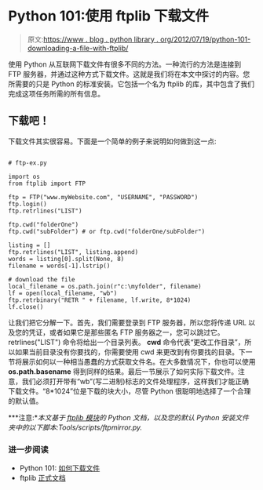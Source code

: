 # Python 101:使用 ftplib 下载文件

> 原文:[https://www . blog . python library . org/2012/07/19/python-101-downloading-a-file-with-ftplib/](https://www.blog.pythonlibrary.org/2012/07/19/python-101-downloading-a-file-with-ftplib/)

使用 Python 从互联网下载文件有很多不同的方法。一种流行的方法是连接到 FTP 服务器，并通过这种方式下载文件。这就是我们将在本文中探讨的内容。您所需要的只是 Python 的标准安装。它包括一个名为 ftplib 的库，其中包含了我们完成这项任务所需的所有信息。

## 下载吧！

下载文件其实很容易。下面是一个简单的例子来说明如何做到这一点:

```

# ftp-ex.py

import os
from ftplib import FTP

ftp = FTP("www.myWebsite.com", "USERNAME", "PASSWORD")
ftp.login()
ftp.retrlines("LIST")

ftp.cwd("folderOne")
ftp.cwd("subFolder") # or ftp.cwd("folderOne/subFolder")

listing = []
ftp.retrlines("LIST", listing.append)
words = listing[0].split(None, 8)
filename = words[-1].lstrip()

# download the file
local_filename = os.path.join(r"c:\myfolder", filename)
lf = open(local_filename, "wb")
ftp.retrbinary("RETR " + filename, lf.write, 8*1024)
lf.close()

```

让我们把它分解一下。首先，我们需要登录到 FTP 服务器，所以您将传递 URL 以及您的凭证，或者如果它是那些匿名 FTP 服务器之一，您可以跳过它。retrlines("LIST") 命令将给出一个目录列表。 **cwd** 命令代表“更改工作目录”，所以如果当前目录没有你要找的，你需要使用 cwd 来更改到有你要找的目录。下一节将展示如何以一种相当愚蠢的方式获取文件名。在大多数情况下，你也可以使用 **os.path.basename** 得到同样的结果。最后一节展示了如何实际下载文件。注意，我们必须打开带有“wb”(写二进制)标志的文件处理程序，这样我们才能正确下载文件。“8*1024”位是下载的块大小，尽管 Python 很聪明地选择了一个合理的默认值。

 ***注意:**本文基于 [ftplib 模块](http://docs.python.org/library/ftplib.html)的 Python 文档，以及您的默认 Python 安装文件夹中的以下脚本:Tools/scripts/ftpmirror.py.*

### 进一步阅读

*   Python 101: [如何下载文件](https://www.blog.pythonlibrary.org/2012/06/07/python-101-how-to-download-a-file/)
*   ftplib [正式文档](http://docs.python.org/library/ftplib.html)